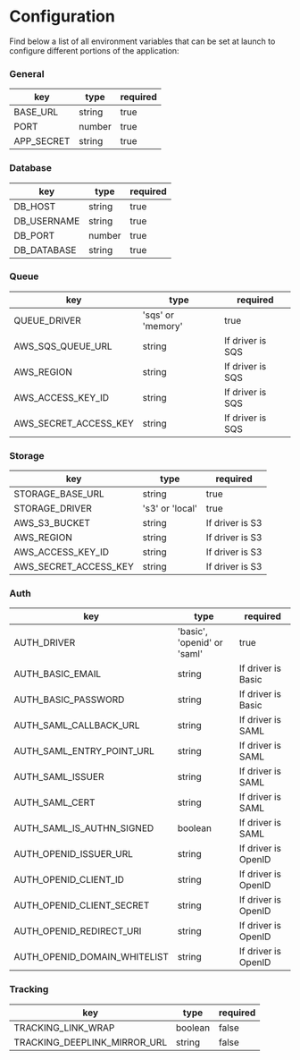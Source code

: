 # Configuration
Find below a list of all environment variables that can be set at launch to configure different portions of the application:


### General
| key | type | required |
|--|--|--|
| BASE_URL | string | true |
| PORT | number | true |
| APP_SECRET | string | true |

### Database
| key | type | required |
|--|--|--|
| DB_HOST | string | true |
| DB_USERNAME | string | true |
| DB_PORT | number | true |
| DB_DATABASE | string | true |

### Queue
| key | type | required |
|--|--|--|
| QUEUE_DRIVER | 'sqs' or 'memory' | true |
| AWS_SQS_QUEUE_URL | string | If driver is SQS |
| AWS_REGION | string | If driver is SQS |
| AWS_ACCESS_KEY_ID | string | If driver is SQS |
| AWS_SECRET_ACCESS_KEY | string | If driver is SQS |


### Storage
| key | type | required |
|--|--|--|
| STORAGE_BASE_URL | string | true |
| STORAGE_DRIVER | 's3' or 'local' | true |
| AWS_S3_BUCKET | string | If driver is S3 |
| AWS_REGION | string | If driver is S3 |
| AWS_ACCESS_KEY_ID | string | If driver is S3 |
| AWS_SECRET_ACCESS_KEY | string | If driver is S3 |

### Auth
| key | type | required |
|--|--|--|
| AUTH_DRIVER | 'basic', 'openid' or 'saml' | true |
| AUTH_BASIC_EMAIL | string | If driver is Basic |
| AUTH_BASIC_PASSWORD | string | If driver is Basic |
| AUTH_SAML_CALLBACK_URL | string | If driver is SAML |
| AUTH_SAML_ENTRY_POINT_URL | string | If driver is SAML |
| AUTH_SAML_ISSUER | string | If driver is SAML |
| AUTH_SAML_CERT | string | If driver is SAML |
| AUTH_SAML_IS_AUTHN_SIGNED | boolean | If driver is SAML |
| AUTH_OPENID_ISSUER_URL | string | If driver is OpenID |
| AUTH_OPENID_CLIENT_ID | string | If driver is OpenID |
| AUTH_OPENID_CLIENT_SECRET | string | If driver is OpenID |
| AUTH_OPENID_REDIRECT_URI | string | If driver is OpenID |
| AUTH_OPENID_DOMAIN_WHITELIST | string | If driver is OpenID |

### Tracking
| key | type | required |
|--|--|--|
| TRACKING_LINK_WRAP | boolean | false
| TRACKING_DEEPLINK_MIRROR_URL | string | false